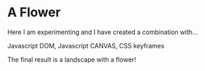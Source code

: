 # A Flower

Here I am experimenting and I have created a combination with...

Javascript DOM,
Javascript CANVAS,
CSS keyframes

The final result is a landscape with a flower!

